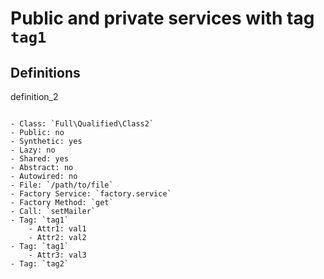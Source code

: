 Public and private services with tag `tag1`
===========================================

Definitions
-----------

definition_2
~~~~~~~~~~~~

- Class: `Full\Qualified\Class2`
- Public: no
- Synthetic: yes
- Lazy: no
- Shared: yes
- Abstract: no
- Autowired: no
- File: `/path/to/file`
- Factory Service: `factory.service`
- Factory Method: `get`
- Call: `setMailer`
- Tag: `tag1`
    - Attr1: val1
    - Attr2: val2
- Tag: `tag1`
    - Attr3: val3
- Tag: `tag2`
